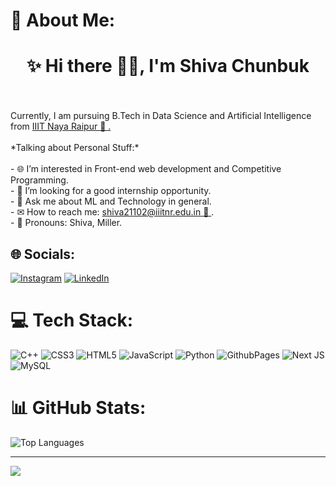 <!--<p align="center">✨ Hi there 👩‍💻 </p>

## I'm Shiva Chunbuk 

Currently, I am pursuing B.Tech in Data Science and Artificial Intelligence from <a href ="#">IIIT Naya Raipur 🏢 .</a>

*Talking about Personal Stuff:*

- 🌐 I’m interested in Front-end web development and Competitive Programming.
- 🌟 I’m looking for a good internship opportunity.
- 💬 Ask me about ML and Technology in general.
- ✉ How to reach me: <a href="mailto:shiva21102@iiitnr.edu.in">shiva21102@iiitnr.edu.in 📧 </a>.
- 👋 Pronouns: Shiva, Miller.-->

# 💫 About Me:

<h1 align="center">✨ Hi there 👩‍💻, I'm Shiva Chunbuk</h1> <br><br>Currently, I am pursuing B.Tech in Data Science and Artificial Intelligence from <a href ="#">IIIT Naya Raipur 🏢 .</a><br><br>*Talking about Personal Stuff:*<br><br>- 🌐 I’m interested in Front-end web development and Competitive Programming.<br>- 🌟 I’m looking for a good internship opportunity.<br>- 💬 Ask me about ML and Technology in general.<br>- ✉ How to reach me: <a href="mailto:shiva21102@iiitnr.edu.in">shiva21102@iiitnr.edu.in 📧 </a>.<br>- 👋 Pronouns: Shiva, Miller.


## 🌐 Socials:
[![Instagram](https://img.shields.io/badge/Instagram-%23E4405F.svg?logo=Instagram&logoColor=white)](https://instagram.com/_milleraryan18_) [![LinkedIn](https://img.shields.io/badge/LinkedIn-%230077B5.svg?logo=linkedin&logoColor=white)](https://linkedin.com/in/shiva-chunbuk) 

# 💻 Tech Stack:
![C++](https://img.shields.io/badge/c++-%2300599C.svg?style=for-the-badge&logo=c%2B%2B&logoColor=white) ![CSS3](https://img.shields.io/badge/css3-%231572B6.svg?style=for-the-badge&logo=css3&logoColor=white) ![HTML5](https://img.shields.io/badge/html5-%23E34F26.svg?style=for-the-badge&logo=html5&logoColor=white) ![JavaScript](https://img.shields.io/badge/javascript-%23323330.svg?style=for-the-badge&logo=javascript&logoColor=%23F7DF1E) ![Python](https://img.shields.io/badge/python-3670A0?style=for-the-badge&logo=python&logoColor=ffdd54) ![GithubPages](https://img.shields.io/badge/github%20pages-121013?style=for-the-badge&logo=github&logoColor=white) ![Next JS](https://img.shields.io/badge/Next-black?style=for-the-badge&logo=next.js&logoColor=white) ![MySQL](https://img.shields.io/badge/mysql-%2300000f.svg?style=for-the-badge&logo=mysql&logoColor=white)
# 📊 GitHub Stats:

  <img src="https://github-readme-stats.vercel.app/api/top-langs/?username=shiva017&theme=tokyonight&hide_border=false&include_all_commits=false&count_private=false&layout=compact" alt="Top Languages" />


---
[![](https://visitcount.itsvg.in/api?id=shiva017&icon=0&color=0)](https://visitcount.itsvg.in)

<!-- Proudly created with GPRM ( https://gprm.itsvg.in ) -->
